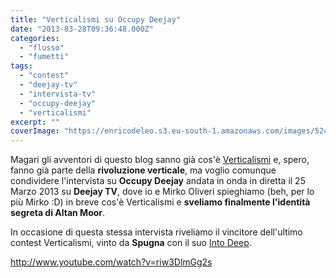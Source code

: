 ```yaml
---
title: "Verticalismi su Occupy Deejay"
date: "2013-03-28T09:36:48.000Z"
categories:
  - "flusso"
  - "fumetti"
tags:
  - "contest"
  - "deejay-tv"
  - "intervista-tv"
  - "occupy-deejay"
  - "verticalismi"
excerpt: ""
coverImage: "https://enricodeleo.s3.eu-south-1.amazonaws.com/images/524160_10151422820959947_973497252_n.jpg"
---
```


Magari gli avventori di questo blog sanno già cos'è [Verticalismi](http://verticalismi.it) e, spero, fanno già parte della **rivoluzione verticale**, ma voglio comunque condividere l'intervista su **Occupy Deejay** andata in onda in diretta il 25 Marzo 2013 su **Deejay TV**, dove io e Mirko Oliveri spieghiamo (beh, per lo più Mirko :D) in breve cos'è Verticalismi e **sveliamo finalmente l'identità segreta di Altan Moor**.

In occasione di questa stessa intervista riveliamo il vincitore dell'ultimo contest Verticalismi, vinto da **Spugna** con il suo [Into Deep](http://www.verticalismi.it/into-deep-hd/).

http://www.youtube.com/watch?v=riw3DlmGg2s
